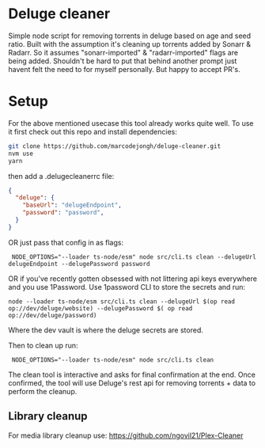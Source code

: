 # Deluge cleaner

Simple node script for removing torrents in deluge based on age and seed ratio. 
Built with the assumption it's cleaning up torrents added by Sonarr & Radarr.
So it assumes "sonarr-imported" & "radarr-imported" flags are being added.
Shouldn't be hard to put that behind another prompt just havent felt the need to for myself personally. 
But happy to accept PR's.

# Setup

For the above mentioned usecase this tool already works quite well.
To use it first check out this repo and install dependencies:

```sh
git clone https://github.com/marcodejongh/deluge-cleaner.git
nvm use
yarn
```

then add a .delugecleanerrc file:

```json
{
  "deluge": {
    "baseUrl": "delugeEndpoint",
    "password": "password",
  }
}
```

OR just pass that config in as flags:

```
 NODE_OPTIONS="--loader ts-node/esm" node src/cli.ts clean --delugeUrl delugeEndpoint --delugePassword password
```

OR if you've recently gotten obsessed with not littering api keys everywhere and you use 1Password. Use 1password CLI to store the secrets and run: 

```
node --loader ts-node/esm src/cli.ts clean --delugeUrl $(op read op://dev/deluge/website) --delugePassword $( op read op://dev/deluge/password)
```

Where the dev vault is where the deluge secrets are stored.

Then to clean up run:

```
 NODE_OPTIONS="--loader ts-node/esm" node src/cli.ts clean
```

The clean tool is interactive and asks for final confirmation at the end.
Once confirmed, the tool will use Deluge's rest api for removing torrents + data to perform the cleanup.

## Library cleanup

For media library cleanup use: https://github.com/ngovil21/Plex-Cleaner
